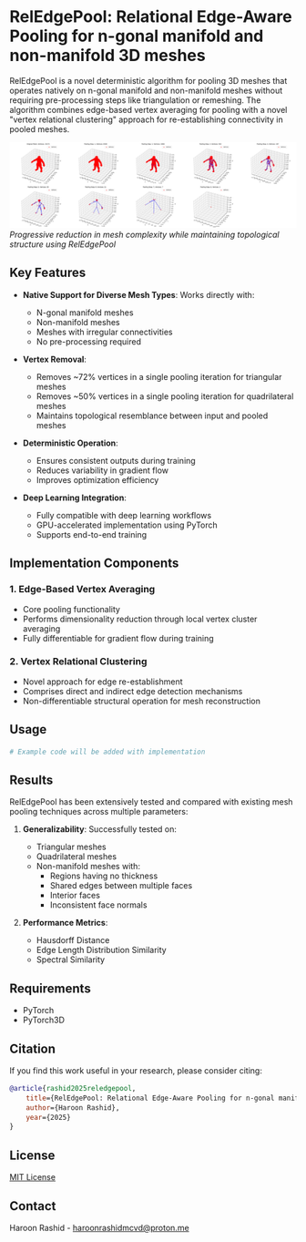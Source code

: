 # RelEdgePool: Relational Edge-Aware Pooling for n-gonal manifold and non-manifold 3D meshes

RelEdgePool is a novel deterministic algorithm for pooling 3D meshes that operates natively on n-gonal manifold and non-manifold meshes without requiring pre-processing steps like triangulation or remeshing. The algorithm combines edge-based vertex averaging for pooling with a novel "vertex relational clustering" approach for re-establishing connectivity in pooled meshes.

![Teaser](repository_images/human_collage.jpeg)
*Progressive reduction in mesh complexity while maintaining topological structure using RelEdgePool*

## Key Features

- **Native Support for Diverse Mesh Types**: Works directly with:
  - N-gonal manifold meshes
  - Non-manifold meshes
  - Meshes with irregular connectivities
  - No pre-processing required

- **Vertex Removal**:
  - Removes ~72% vertices in a single pooling iteration for triangular meshes
  - Removes ~50% vertices in a single pooling iteration for quadrilateral meshes
  - Maintains topological resemblance between input and pooled meshes

- **Deterministic Operation**:
  - Ensures consistent outputs during training
  - Reduces variability in gradient flow
  - Improves optimization efficiency

- **Deep Learning Integration**:
  - Fully compatible with deep learning workflows
  - GPU-accelerated implementation using PyTorch
  - Supports end-to-end training

## Implementation Components

### 1. Edge-Based Vertex Averaging
- Core pooling functionality
- Performs dimensionality reduction through local vertex cluster averaging
- Fully differentiable for gradient flow during training

### 2. Vertex Relational Clustering
- Novel approach for edge re-establishment
- Comprises direct and indirect edge detection mechanisms
- Non-differentiable structural operation for mesh reconstruction

## Usage

```python
# Example code will be added with implementation
```

## Results

RelEdgePool has been extensively tested and compared with existing mesh pooling techniques across multiple parameters:

1. **Generalizability**: Successfully tested on:
   - Triangular meshes
   - Quadrilateral meshes
   - Non-manifold meshes with:
     - Regions having no thickness
     - Shared edges between multiple faces
     - Interior faces
     - Inconsistent face normals

2. **Performance Metrics**:
   - Hausdorff Distance
   - Edge Length Distribution Similarity
   - Spectral Similarity

## Requirements

- PyTorch
- PyTorch3D

## Citation

If you find this work useful in your research, please consider citing:

```bibtex
@article{rashid2025reledgepool,
    title={RelEdgePool: Relational Edge-Aware Pooling for n-gonal manifold and non-manifold 3D meshes},
    author={Haroon Rashid},
    year={2025}
}
```

## License

[MIT License](LICENSE)

## Contact

Haroon Rashid - haroonrashidmcvd@proton.me
